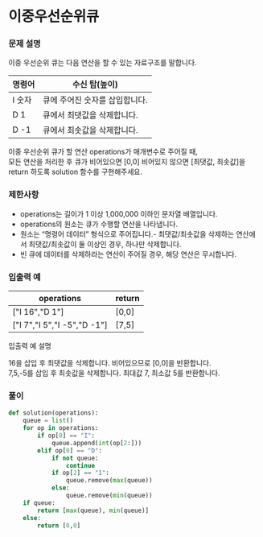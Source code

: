 # 이중우선순위큐
### 문제 설명
이중 우선순위 큐는 다음 연산을 할 수 있는 자료구조를 말합니다.       
             
|명령어|	수신 탑(높이)|
|---------|-----------|
|I 숫자	|큐에 주어진 숫자를 삽입합니다.|
|D 1|	큐에서 최댓값을 삭제합니다.|
|D -1	|큐에서 최솟값을 삭제합니다.|
                               
이중 우선순위 큐가 할 연산 operations가 매개변수로 주어질 때,                      
모든 연산을 처리한 후 큐가 비어있으면 [0,0] 비어있지 않으면 [최댓값, 최솟값]을 return 하도록 solution 함수를 구현해주세요.            

### 제한사항
+ operations는 길이가 1 이상 1,000,000 이하인 문자열 배열입니다.
+ operations의 원소는 큐가 수행할 연산을 나타냅니다.
+ 원소는 “명령어 데이터” 형식으로 주어집니다.- 최댓값/최솟값을 삭제하는 연산에서 최댓값/최솟값이 둘 이상인 경우, 하나만 삭제합니다.
+ 빈 큐에 데이터를 삭제하라는 연산이 주어질 경우, 해당 연산은 무시합니다.
 
### 입출력 예
|operations|	return|
|----------|--------|
|["I 16","D 1"]	|[0,0]|
|["I 7","I 5","I -5","D -1"]|	[7,5]|

입출력 예 설명      
             
16을 삽입 후 최댓값을 삭제합니다. 비어있으므로 [0,0]을 반환합니다.          
7,5,-5를 삽입 후 최솟값을 삭제합니다. 최대값 7, 최소값 5를 반환합니다.    

### 풀이
```python
def solution(operations):
    queue = list()
    for op in operations:
        if op[0] == "I":
            queue.append(int(op[2:]))
        elif op[0] == "D":
            if not queue:
                continue
            if op[2] == "1":
                queue.remove(max(queue))
            else:
                queue.remove(min(queue))
    if queue:
        return [max(queue), min(queue)]
    else:
        return [0,0]
```
